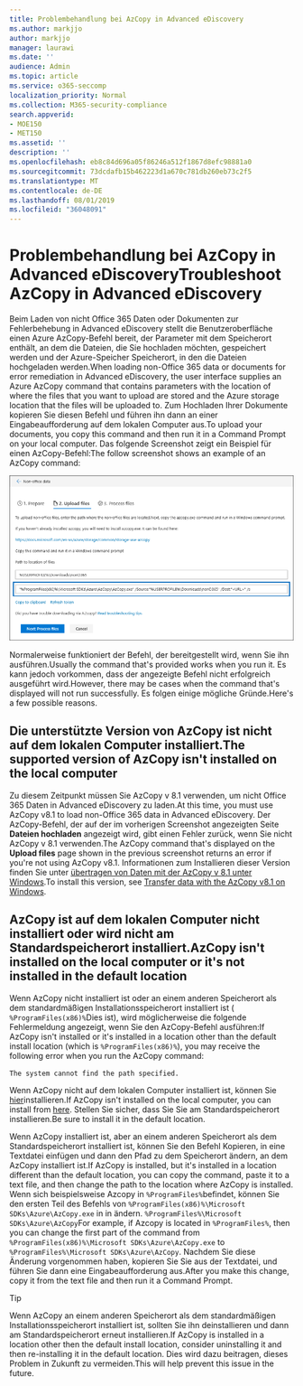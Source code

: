 ```yaml
---
title: Problembehandlung bei AzCopy in Advanced eDiscovery
ms.author: markjjo
author: markjjo
manager: laurawi
ms.date: ''
audience: Admin
ms.topic: article
ms.service: o365-seccomp
localization_priority: Normal
ms.collection: M365-security-compliance
search.appverid:
- MOE150
- MET150
ms.assetid: ''
description: ''
ms.openlocfilehash: eb8c84d696a05f86246a512f1867d8efc98881a0
ms.sourcegitcommit: 73dcdafb15b462223d1a670c781db260eb73c2f5
ms.translationtype: MT
ms.contentlocale: de-DE
ms.lasthandoff: 08/01/2019
ms.locfileid: "36048091"
---
```

# <a name="troubleshoot-azcopy-in-advanced-ediscovery"></a><span data-ttu-id="d5198-102">Problembehandlung bei AzCopy in Advanced eDiscovery</span><span class="sxs-lookup"><span data-stu-id="d5198-102">Troubleshoot AzCopy in Advanced eDiscovery</span></span>

<span data-ttu-id="d5198-103">Beim Laden von nicht Office 365 Daten oder Dokumenten zur Fehlerbehebung in Advanced eDiscovery stellt die Benutzeroberfläche einen Azure AzCopy-Befehl bereit, der Parameter mit dem Speicherort enthält, an dem die Dateien, die Sie hochladen möchten, gespeichert werden und der Azure-Speicher Speicherort, in den die Dateien hochgeladen werden.</span><span class="sxs-lookup"><span data-stu-id="d5198-103">When loading non-Office 365 data or documents for error remediation in Advanced eDiscovery, the user interface supplies an Azure AzCopy command that contains parameters with the location of where the files that you want to upload are stored and the Azure storage location that the files will be uploaded to.</span></span> <span data-ttu-id="d5198-104">Zum Hochladen Ihrer Dokumente kopieren Sie diesen Befehl und führen ihn dann an einer Eingabeaufforderung auf dem lokalen Computer aus.</span><span class="sxs-lookup"><span data-stu-id="d5198-104">To upload your documents, you copy this command and then run it in a Command Prompt on your local computer.</span></span>  <span data-ttu-id="d5198-105">Das folgende Screenshot zeigt ein Beispiel für einen AzCopy-Befehl:</span><span class="sxs-lookup"><span data-stu-id="d5198-105">The follow screenshot shows an example of an AzCopy command:</span></span>

![Hochladen nicht Office 365er Dateien](../media/46ba68f6-af11-4e70-bb91-5fc7973516e3.png)

<span data-ttu-id="d5198-107">Normalerweise funktioniert der Befehl, der bereitgestellt wird, wenn Sie ihn ausführen.</span><span class="sxs-lookup"><span data-stu-id="d5198-107">Usually the command that's provided works when you run it.</span></span> <span data-ttu-id="d5198-108">Es kann jedoch vorkommen, dass der angezeigte Befehl nicht erfolgreich ausgeführt wird.</span><span class="sxs-lookup"><span data-stu-id="d5198-108">However, there may be cases when the command that's displayed will not run successfully.</span></span> <span data-ttu-id="d5198-109">Es folgen einige mögliche Gründe.</span><span class="sxs-lookup"><span data-stu-id="d5198-109">Here's a few possible reasons.</span></span>

## <a name="the-supported-version-of-azcopy-isnt-installed-on-the-local-computer"></a><span data-ttu-id="d5198-110">Die unterstützte Version von AzCopy ist nicht auf dem lokalen Computer installiert.</span><span class="sxs-lookup"><span data-stu-id="d5198-110">The supported version of AzCopy isn't installed on the local computer</span></span>

<span data-ttu-id="d5198-111">Zu diesem Zeitpunkt müssen Sie AzCopy v 8.1 verwenden, um nicht Office 365 Daten in Advanced eDiscovery zu laden.</span><span class="sxs-lookup"><span data-stu-id="d5198-111">At this time, you must use AzCopy v8.1 to load non-Office 365 data in Advanced eDiscovery.</span></span> <span data-ttu-id="d5198-112">Der AzCopy-Befehl, der auf der im vorherigen Screenshot angezeigten Seite **Dateien hochladen** angezeigt wird, gibt einen Fehler zurück, wenn Sie nicht AzCopy v 8.1 verwenden.</span><span class="sxs-lookup"><span data-stu-id="d5198-112">The AzCopy command that's displayed on the **Upload files** page shown in the previous screenshot returns an error if you're not using AzCopy v8.1.</span></span> <span data-ttu-id="d5198-113">Informationen zum Installieren dieser Version finden Sie unter [übertragen von Daten mit der AzCopy v 8.1 unter Windows](https://docs.microsoft.com/previous-versions/azure/storage/storage-use-azcopy).</span><span class="sxs-lookup"><span data-stu-id="d5198-113">To install this version, see [Transfer data with the AzCopy v8.1 on Windows](https://docs.microsoft.com/previous-versions/azure/storage/storage-use-azcopy).</span></span>

## <a name="azcopy-isnt-installed-on-the-local-computer-or-its-not-installed-in-the-default-location"></a><span data-ttu-id="d5198-114">AzCopy ist auf dem lokalen Computer nicht installiert oder wird nicht am Standardspeicherort installiert.</span><span class="sxs-lookup"><span data-stu-id="d5198-114">AzCopy isn't installed on the local computer or it's not installed in the default location</span></span>

<span data-ttu-id="d5198-115">Wenn AzCopy nicht installiert ist oder an einem anderen Speicherort als dem standardmäßigen Installationsspeicherort installiert ist ( `%ProgramFiles(x86)%`Dies ist), wird möglicherweise die folgende Fehlermeldung angezeigt, wenn Sie den AzCopy-Befehl ausführen:</span><span class="sxs-lookup"><span data-stu-id="d5198-115">If AzCopy isn't installed or it's installed in a location other than the default install location (which is `%ProgramFiles(x86)%`), you may receive the following error when you run the AzCopy command:</span></span>

    The system cannot find the path specified.

<span data-ttu-id="d5198-116">Wenn AzCopy nicht auf dem lokalen Computer installiert ist, können Sie [hier](https://docs.microsoft.com/previous-versions/azure/storage/storage-use-azcopy)installieren.</span><span class="sxs-lookup"><span data-stu-id="d5198-116">If AzCopy isn't installed on the local computer, you can install from [here](https://docs.microsoft.com/previous-versions/azure/storage/storage-use-azcopy).</span></span> <span data-ttu-id="d5198-117">Stellen Sie sicher, dass Sie Sie am Standardspeicherort installieren.</span><span class="sxs-lookup"><span data-stu-id="d5198-117">Be sure to install it in the default location.</span></span>

<span data-ttu-id="d5198-118">Wenn AzCopy installiert ist, aber an einem anderen Speicherort als dem Standardspeicherort installiert ist, können Sie den Befehl Kopieren, in eine Textdatei einfügen und dann den Pfad zu dem Speicherort ändern, an dem AzCopy installiert ist.</span><span class="sxs-lookup"><span data-stu-id="d5198-118">If AzCopy is installed, but it's installed in a location different than the default location, you can copy the command, paste it to a text file, and then change the path to the location where AzCopy is installed.</span></span> <span data-ttu-id="d5198-119">Wenn sich beispielsweise Azcopy in `%ProgramFiles%`befindet, können Sie den ersten Teil des Befehls von `%ProgramFiles(x86)%\Microsoft SDKs\Azure\AzCopy.exe` in in ändern. `%ProgramFiles%\Microsoft SDKs\Azure\AzCopy`</span><span class="sxs-lookup"><span data-stu-id="d5198-119">For example, if Azcopy is located in `%ProgramFiles%`, then you can change the first part of the command from `%ProgramFiles(x86)%\Microsoft SDKs\Azure\AzCopy.exe` to `%ProgramFiles%\Microsoft SDKs\Azure\AzCopy`.</span></span> <span data-ttu-id="d5198-120">Nachdem Sie diese Änderung vorgenommen haben, kopieren Sie Sie aus der Textdatei, und führen Sie dann eine Eingabeaufforderung aus.</span><span class="sxs-lookup"><span data-stu-id="d5198-120">After you make this change, copy it from the text file and then run it a Command Prompt.</span></span>

> [!TIP]
> <span data-ttu-id="d5198-121">Wenn AzCopy an einem anderen Speicherort als dem standardmäßigen Installationsspeicherort installiert ist, sollten Sie ihn deinstallieren und dann am Standardspeicherort erneut installieren.</span><span class="sxs-lookup"><span data-stu-id="d5198-121">If AzCopy is installed in a location other then the default install location, consider uninstalling it and then re-installing it in the default location.</span></span> <span data-ttu-id="d5198-122">Dies wird dazu beitragen, dieses Problem in Zukunft zu vermeiden.</span><span class="sxs-lookup"><span data-stu-id="d5198-122">This will help prevent this issue in the future.</span></span>
